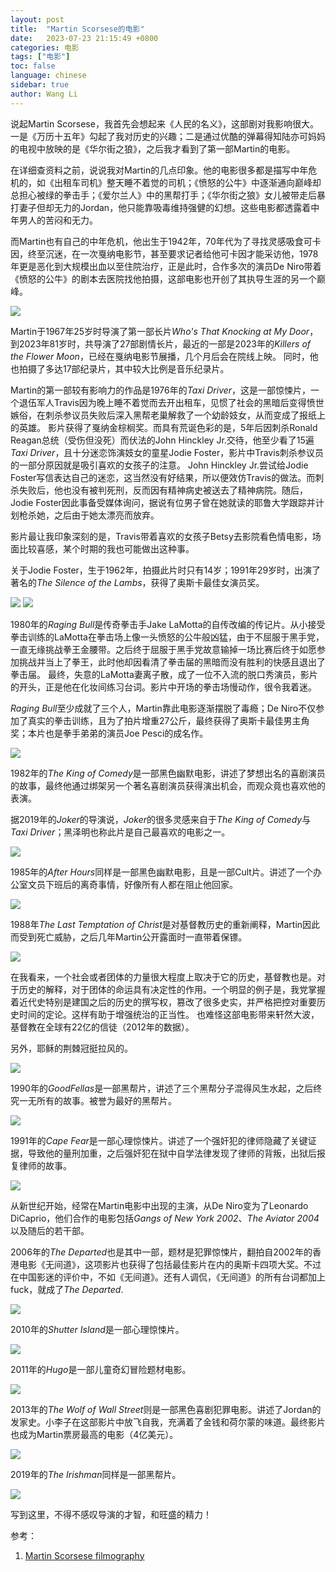 ```yaml
---
layout: post
title:  "Martin Scorsese的电影"
date:   2023-07-23 21:15:49 +0800
categories: 电影
tags: ["电影"]
toc: false
language: chinese
sidebar: true
author: Wang Li
---
```


说起Martin Scorsese，我首先会想起来《人民的名义》，这部剧对我影响很大。一是《万历十五年》勾起了我对历史的兴趣；二是通过优酷的弹幕得知陆亦可妈妈的电视中放映的是《华尔街之狼》，之后我才看到了第一部Martin的电影。

在详细查资料之前，说说我对Martin的几点印象。他的电影很多都是描写中年危机的，如《出租车司机》整天睡不着觉的司机；《愤怒的公牛》中逐渐通向巅峰却总担心被绿的拳击手；《爱尔兰人》中的黑帮打手；《华尔街之狼》女儿被带走后暴打妻子但却无力的Jordan，他只能靠吸毒维持强健的幻想。这些电影都透露着中年男人的苦闷和无力。

而Martin也有自己的中年危机，他出生于1942年，70年代为了寻找灵感吸食可卡因，终至沉迷，在一次戛纳电影节，甚至要求记者给他可卡因才能采访他，1978年更是恶化到大规模出血以至住院治疗，正是此时，合作多次的演员De Niro带着《愤怒的公牛》的剧本去医院找他拍摄，这部电影也开创了其执导生涯的另一个巅峰。

<img class="middle-image" src="/assets/image/20230723-martin/martin-de-niro.webp" />

Martin于1967年25岁时导演了第一部长片*Who's That Knocking at My Door*，到2023年81岁时，共导演了27部剧情长片，最近的一部是2023年的*Killers of the Flower Moon*，已经在戛纳电影节展播，几个月后会在院线上映。
同时，他也拍摄了多达17部纪录片，其中较大比例是音乐纪录片。

Martin的第一部较有影响力的作品是1976年的*Taxi Driver*，这是一部惊悚片，一个退伍军人Travis因为晚上睡不着觉而去开出租车，见惯了社会的黑暗后变得愤世嫉俗，在刺杀参议员失败后深入黑帮老巢解救了一个幼龄妓女，从而变成了报纸上的英雄。
影片获得了戛纳金棕榈奖。而具有荒诞色彩的是，5年后因刺杀Ronald Reagan总统（受伤但没死）而伏法的John Hinckley Jr.交待，他至少看了15遍*Taxi Driver*，且十分迷恋饰演妓女的童星Jodie Foster，影片中Travis刺杀参议员的一部分原因就是吸引喜欢的女孩子的注意。
John Hinckley Jr.尝试给Jodie Foster写信表达自己的迷恋，这当然没有好结果，所以便效仿Travis的做法。而刺杀失败后，他也没有被判死刑，反而因有精神病史被送去了精神病院。随后，Jodie Foster因此事备受媒体询问，据说有位男子曾在她就读的耶鲁大学跟踪并计划枪杀她，之后由于她太漂亮而放弃。

影片最让我印象深刻的是，Travis带着喜欢的女孩子Betsy去影院看色情电影，场面比较喜感，某个时期的我也可能做出这种事。

关于Jodie Foster，生于1962年，拍摄此片时只有14岁；1991年29岁时，出演了著名的*The Silence of the Lambs*，获得了奥斯卡最佳女演员奖。

<img class="middle-image" src="/assets/image/20230723-martin/1976-taxi-driver.png" />
<img class="middle-image" src="/assets/image/20230723-martin/1.jpeg" />

1980年的*Raging Bull*是传奇拳击手Jake LaMotta的自传改编的传记片。从小接受拳击训练的LaMotta在拳击场上像一头愤怒的公牛般凶猛，由于不屈服于黑手党，一直无缘挑战拳王金腰带。之后终于屈服于黑手党故意输掉一场比赛后终于如愿参加挑战并当上了拳王，此时他却因看清了拳击届的黑暗而没有胜利的快感且退出了拳击届。
最终，失意的LaMotta妻离子散，成了一位不入流的脱口秀演员，影片的开头，正是他在化妆间练习台词。影片中开场的拳击场慢动作，很令我着迷。

*Raging Bull*至少成就了三个人，Martin靠此电影逐渐摆脱了毒瘾；De Niro不仅参加了真实的拳击训练，且为了拍片增重27公斤，最终获得了奥斯卡最佳男主角奖；本片也是拳手弟弟的演员Joe Pesci的成名作。

<img class="middle-image" src="/assets/image/20230723-martin/1980-raging-bull.png" />

1982年的*The King of Comedy*是一部黑色幽默电影，讲述了梦想出名的喜剧演员的故事，最终他通过绑架另一个著名喜剧演员获得演出机会，而观众竟也喜欢他的表演。

据2019年的*Joker*的导演说，*Joker*的很多灵感来自于*The King of Comedy*与*Taxi Driver*；黑泽明也称此片是自己最喜欢的电影之一。

<img class="middle-image" src="/assets/image/20230723-martin/1982-the-king-of-comedy.png" />

1985年的*After Hours*同样是一部黑色幽默电影，且是一部Cult片。讲述了一个办公室文员下班后的离奇事情，好像所有人都在阻止他回家。

<img class="middle-image" src="/assets/image/20230723-martin/1985-after-hours.png" />

1988年*The Last Temptation of Christ*是对基督教历史的重新阐释，Martin因此而受到死亡威胁，之后几年Martin公开露面时一直带着保镖。

<img class="middle-image" src="/assets/image/20230723-martin/1988-the-last-temptation-of-christ.png" />

在我看来，一个社会或者团体的力量很大程度上取决于它的历史，基督教也是。对于历史的解释，对于团体的命运具有决定性的作用。一个明显的例子是，我党掌握着近代史特别是建国之后的历史的撰写权，篡改了很多史实，并严格把控对重要历史时间的定论。这样有助于增强统治的正当性。
也难怪这部电影带来轩然大波，基督教在全球有22亿的信徒（2012年的数据）。

另外，耶稣的荆棘冠挺拉风的。

<img class="middle-image" src="/assets/image/20230723-martin/3.webp" />

1990年的*GoodFellas*是一部黑帮片，讲述了三个黑帮分子混得风生水起，之后终究一无所有的故事。被誉为最好的黑帮片。

<img class="middle-image" src="/assets/image/20230723-martin/1990-good-fellas.png" />

1991年的*Cape Fear*是一部心理惊悚片。讲述了一个强奸犯的律师隐藏了关键证据，导致他的量刑加重，之后强奸犯在狱中自学法律发现了律师的背叛，出狱后报复律师的故事。

<img class="middle-image" src="/assets/image/20230723-martin/1991-cape-fear.png" />

从新世纪开始，经常在Martin电影中出现的主演，从De Niro变为了Leonardo DiCaprio，他们合作的电影包括*Gangs of New York 2002*、*The Aviator 2004*以及随后的若干部。

2006年的*The Departed*也是其中一部，题材是犯罪惊悚片，翻拍自2002年的香港电影《无间道》，这项影片也获得了包括最佳影片在内的奥斯卡四项大奖。不过在中国影迷的评价中，不如《无间道》。还有人调侃，《无间道》的所有台词都加上fuck，就成了*The Departed*.

<img class="middle-image" src="/assets/image/20230723-martin/2006-the-departed.png" />

2010年的*Shutter Island*是一部心理惊悚片。

<img class="middle-image" src="/assets/image/20230723-martin/2010-shutter-island.png" />

2011年的*Hugo*是一部儿童奇幻冒险题材电影。

<img class="middle-image" src="/assets/image/20230723-martin/2011-hugo.png" />

2013年的*The Wolf of Wall Street*则是一部黑色喜剧犯罪电影。讲述了Jordan的发家史。小李子在这部影片中放飞自我，充满着了金钱和荷尔蒙的味道。最终影片也成为Martin票房最高的电影（4亿美元）。

<img class="middle-image" src="/assets/image/20230723-martin/2013-the-wolf-of-wall-street.png" />

2019年的*The Irishman*同样是一部黑帮片。

<img class="middle-image" src="/assets/image/20230723-martin/2019-the-irishman.png" />

写到这里，不得不感叹导演的才智，和旺盛的精力！

参考：
1. [Martin Scorsese filmography](https://en.wikipedia.org/wiki/Martin_Scorsese_filmography)